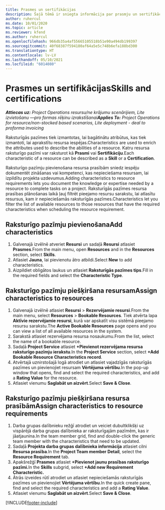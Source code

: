 ```yaml
---
title: Prasmes un sertifikācijas
description: Šajā tēmā ir sniegta informācija par prasmju un sertifikācijas raksturīgo pazīmju pievienošanu resursiem.
author: ruhercul
ms.date: 10/01/2020
ms.topic: article
ms.reviewer: kfend
ms.author: ruhercul
ms.openlocfilehash: 966db35a4af55665105518b51e90a494db199397
ms.sourcegitcommit: 40f68387f594180af64a5e5c748b6efa188bd300
ms.translationtype: HT
ms.contentlocale: lv-LV
ms.lasthandoff: 05/10/2021
ms.locfileid: "6014080"
---
```

# <a name="skills-and-certifications"></a><span data-ttu-id="94708-103">Prasmes un sertifikācijas</span><span class="sxs-lookup"><span data-stu-id="94708-103">Skills and certifications</span></span>
<span data-ttu-id="94708-104">_**Attiecas uz:** Project Operations resursu/ne krājumu scenārijiem, Lite izvietošanu —pro formas rēķinu izrakstīšanai_</span><span class="sxs-lookup"><span data-stu-id="94708-104">_**Applies To:** Project Operations for resource/non-stocked based scenarios, Lite deployment - deal to proforma invoicing_</span></span>

<span data-ttu-id="94708-105">Raksturīgās pazīmes tiek izmantotas, lai bagātinātu atribūtus, kas tiek izmantoti, lai aprakstītu resursa iespējas.</span><span class="sxs-lookup"><span data-stu-id="94708-105">Characteristics are used to enrich the attributes used to describe the abilities of a resource.</span></span> <span data-ttu-id="94708-106">Katru resursa raksturīgo pazīmi var raksturot kā **Prasmi** vai **Sertifikāciju**.</span><span class="sxs-lookup"><span data-stu-id="94708-106">Each characteristic of a resource can be described as a **Skill** or a **Certification**.</span></span>

<span data-ttu-id="94708-107">Raksturīgo pazīmju pievienošana resursa prasībām sniedz iespēju dokumentēt zināšanas vai kompetenci, kas nepieciešama resursam, lai izpildītu projekta uzdevumus.</span><span class="sxs-lookup"><span data-stu-id="94708-107">Adding characteristics to resource requirements lets you document the knowledge or expertise needed by a resource to complete tasks on a project.</span></span> <span data-ttu-id="94708-108">Raksturīgās pazīmes resursa prasības plānošanas laikā ļauj filtrēt pieejamo resursu sarakstu, lai atlasītu resursus, kam ir nepieciešamās raksturīgās pazīmes.</span><span class="sxs-lookup"><span data-stu-id="94708-108">Characteristics let you filter the list of available resources to those resources that have the required characteristics when scheduling the resource requirement.</span></span>

## <a name="add-characteristics"></a><span data-ttu-id="94708-109">Raksturīgo pazīmju pievienošana</span><span class="sxs-lookup"><span data-stu-id="94708-109">Add characteristics</span></span>

1. <span data-ttu-id="94708-110">Galvenajā izvēlnē atveriet **Resursi** un sadaļā **Resursi** atlasiet **Prasmes**.</span><span class="sxs-lookup"><span data-stu-id="94708-110">From the main menu, open **Resources** and in the **Resources** section, select **Skills**.</span></span>
2. <span data-ttu-id="94708-111">Atlasiet **Jauna**, lai pievienotu ātro atbildi.</span><span class="sxs-lookup"><span data-stu-id="94708-111">Select **New** to add characteristics.</span></span>
3. <span data-ttu-id="94708-112">Aizpildiet obligātos laukus un atlasiet **Raksturīgās pazīmes tips**.</span><span class="sxs-lookup"><span data-stu-id="94708-112">Fill in the required fields and select the **Characteristic Type**.</span></span>

## <a name="assign-characteristics-to-resources"></a><span data-ttu-id="94708-113">Raksturīgo pazīmju piešķiršana resursam</span><span class="sxs-lookup"><span data-stu-id="94708-113">Assign characteristics to resources</span></span>

1. <span data-ttu-id="94708-114">Galvenajā izvēlnē atlasiet **Resursi** > **Rezervējamie resursi**.</span><span class="sxs-lookup"><span data-stu-id="94708-114">From the main menu, select **Resources** > **Bookable Resources**.</span></span> <span data-ttu-id="94708-115">Tiek atvērta lapa **Aktīvie rezervējamie resursi**, kurā var apskatīt visu sistēmā pieejamo resursu sarakstu.</span><span class="sxs-lookup"><span data-stu-id="94708-115">The **Active Bookable Resources** page opens and you can view a list of all available resources in the system.</span></span>
2. <span data-ttu-id="94708-116">Sarakstā atlasiet rezervējama resursa nosaukumu.</span><span class="sxs-lookup"><span data-stu-id="94708-116">From the list, select the name of a bookable resource.</span></span>
3. <span data-ttu-id="94708-117">Sadaļā **Project Service** atlasiet **+Pievienot rezervējama resursa raksturīgo pazīmju ierakstu**.</span><span class="sxs-lookup"><span data-stu-id="94708-117">In the **Project Service** section, select **+Add Bookable Resource Characteristics record**.</span></span>
4. <span data-ttu-id="94708-118">Atvērtajā uznirstošajā logā atrodiet un atlasiet vajadzīgās raksturīgās pazīmes un pievienojiet resursam **Vērtējuma vērtību**.</span><span class="sxs-lookup"><span data-stu-id="94708-118">In the pop-up window that opens, find and select the required characteristics, and add a **Rating Value** for the resource.</span></span>
5. <span data-ttu-id="94708-119">Atlasiet vienumu **Saglabāt un aizvērt**.</span><span class="sxs-lookup"><span data-stu-id="94708-119">Select **Save & Close**.</span></span>

## <a name="assign-characteristics-to-resource-requirements"></a><span data-ttu-id="94708-120">Raksturīgo pazīmju piešķiršana resursa prasībām</span><span class="sxs-lookup"><span data-stu-id="94708-120">Assign characteristics to resource requirements</span></span>

1. <span data-ttu-id="94708-121">Darba grupas dalībnieku režģī atrodiet un veiciet dubultklikšķi uz vispārējā darba grupas dalībnieka ar raksturīgajām pazīmēm, kas ir jāatjaunina.</span><span class="sxs-lookup"><span data-stu-id="94708-121">In the team member grid, find and double-click the generic team member with the characteristics that need to be updated.</span></span>
2. <span data-ttu-id="94708-122">Sadaļā **Projekta darba grupas dalībnieka informācija** atlasiet cilni **Resursa prasība**.</span><span class="sxs-lookup"><span data-stu-id="94708-122">In the **Project Team member Detail**, select the **Resource Requirement** tab.</span></span>
3. <span data-ttu-id="94708-123">Apakšrežģī **Prasmes** atlasiet **+Pievienot jaunu prasības raksturīgo pazīmi.**</span><span class="sxs-lookup"><span data-stu-id="94708-123">In the **Skills** subgrid, select **+Add new Requirement Characteristic.**</span></span>
4. <span data-ttu-id="94708-124">Ātrās izveides rūtī atrodiet un atlasiet nepieciešamās raksturīgās pazīmes un pievienojiet **Vērtējuma vērtību**.</span><span class="sxs-lookup"><span data-stu-id="94708-124">In the quick create pane, find and select the required characteristics and add a **Rating Value**.</span></span>
5. <span data-ttu-id="94708-125">Atlasiet vienumu **Saglabāt un aizvērt**.</span><span class="sxs-lookup"><span data-stu-id="94708-125">Select **Save & Close**.</span></span>

[!INCLUDE[footer-include](../includes/footer-banner.md)]